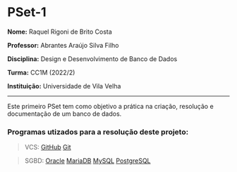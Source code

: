 # PSet-1

**Nome:** Raquel Rigoni de Brito Costa

**Professor:** Abrantes Araújo Silva Filho

**Disciplina:** Design e Desenvolvimento de Banco de Dados

**Turma:** CC1M (2022/2)

**Instituição:** Universidade de Vila Velha

---
Este primeiro PSet tem como objetivo a prática na criação, resolução e documentação de um banco de dados.

### Programas utizados para a resolução deste projeto:

> VCS:
> [GitHub](https://github.com/)
> [Git](https://git-scm.com/)

> SGBD:
> [Oracle](https://www.oracle.com/)
> [MariaDB](https://mariadb.org/)
> [MySQL](https://www.mysql.com/)
> [PostgreSQL](https://www.postgresql.org/)

